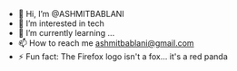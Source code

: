 - 👋 Hi, I’m @ASHMITBABLANI
- 👀 I’m interested in tech
- 🌱 I’m currently learning ...
- 📫 How to reach me ashmitbablani@gmail.com
- ⚡ Fun fact: The Firefox logo isn't a fox… it's a red panda

<!---
ASHMITBABLANI/ASHMITBABLANI is a ✨ special ✨ repository because its `README.md` (this file) appears on your GitHub profile.
You can click the Preview link to take a look at your changes.
--->
